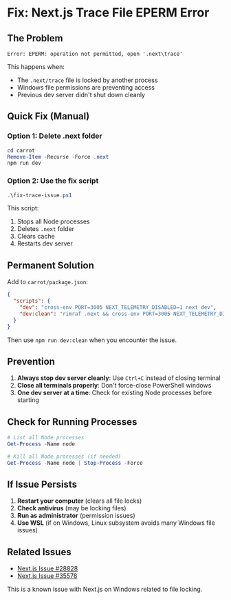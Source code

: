# Fix: Next.js Trace File EPERM Error

## The Problem

```
Error: EPERM: operation not permitted, open '.next\trace'
```

This happens when:
- The `.next/trace` file is locked by another process
- Windows file permissions are preventing access
- Previous dev server didn't shut down cleanly

## Quick Fix (Manual)

### Option 1: Delete .next folder
```powershell
cd carrot
Remove-Item -Recurse -Force .next
npm run dev
```

### Option 2: Use the fix script
```powershell
.\fix-trace-issue.ps1
```

This script:
1. Stops all Node processes
2. Deletes `.next` folder
3. Clears cache
4. Restarts dev server

## Permanent Solution

Add to `carrot/package.json`:

```json
{
  "scripts": {
    "dev": "cross-env PORT=3005 NEXT_TELEMETRY_DISABLED=1 next dev",
    "dev:clean": "rimraf .next && cross-env PORT=3005 NEXT_TELEMETRY_DISABLED=1 next dev"
  }
}
```

Then use `npm run dev:clean` when you encounter the issue.

## Prevention

1. **Always stop dev server cleanly**: Use `Ctrl+C` instead of closing terminal
2. **Close all terminals properly**: Don't force-close PowerShell windows
3. **One dev server at a time**: Check for existing Node processes before starting

## Check for Running Processes

```powershell
# List all Node processes
Get-Process -Name node

# Kill all Node processes (if needed)
Get-Process -Name node | Stop-Process -Force
```

## If Issue Persists

1. **Restart your computer** (clears all file locks)
2. **Check antivirus** (may be locking files)
3. **Run as administrator** (permission issues)
4. **Use WSL** (if on Windows, Linux subsystem avoids many Windows file issues)

## Related Issues

- [Next.js Issue #28828](https://github.com/vercel/next.js/issues/28828)
- [Next.js Issue #35578](https://github.com/vercel/next.js/issues/35578)

This is a known issue with Next.js on Windows related to file locking.

